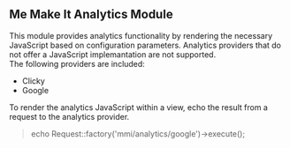 ## Me Make It Analytics Module

This module provides analytics functionality by rendering the necessary JavaScript based on configuration parameters.  Analytics providers that do not offer a JavaScript implemantation are not supported.  
The following providers are included:
* Clicky
* Google

To render the analytics JavaScript within a view, echo the result from a request to the analytics provider.  
> echo Request::factory('mmi/analytics/google')->execute();

